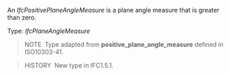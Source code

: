An _IfcPositivePlaneAngleMeasure_ is a plane angle measure that is greater than zero.

Type: _IfcPlaneAngleMeasure_

> NOTE&nbsp; Type adapted from **positive_plane_angle_measure** defined in ISO10303-41.

> HISTORY&nbsp; New type in IFC1.5.1.
